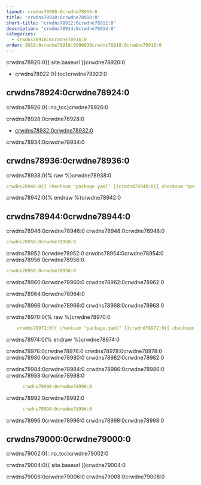 ```yaml
---
layout: crwdns78908:0crwdne78908:0
title: "crwdns78910:0crwdne78910:0"
short-title: "crwdns78912:0crwdne78912:0"
description: "crwdns78914:0crwdne78914:0"
categories:
  - crwdns78916:0crwdne78916:0
order: 8918:0crwdne78918:0896639crwdns78918:0crwdne78918:0
---
```

crwdns78920:0{{ site.baseurl }}crwdne78920:0

- crwdns78922:0{:toc}crwdne78922:0

## crwdns78924:0crwdne78924:0

crwdns78926:0{:.no_toc}crwdne78926:0

crwdns78928:0crwdne78928:0

- <a href="crwdns78930:0crwdne78930:0"
target="_blank">crwdns78932:0crwdne78932:0</a>

crwdns78934:0crwdne78934:0

## crwdns78936:0crwdne78936:0

crwdns78938:0{% raw %}crwdne78938:0

```yaml
crwdns78940:0{{ checksum "package.yaml" }}crwdnd78940:0{{ checksum "package.yaml" }}crwdne78940:0

```

crwdns78942:0{% endraw %}crwdne78942:0

## crwdns78944:0crwdne78944:0

crwdns78946:0crwdne78946:0 crwdns78948:0crwdne78948:0

```yaml
crwdns78950:0crwdne78950:0
```

crwdns78952:0crwdne78952:0 crwdns78954:0crwdne78954:0 crwdns78956:0crwdne78956:0

```yaml
crwdns78958:0crwdne78958:0
```

crwdns78960:0crwdne78960:0 crwdns78962:0crwdne78962:0

crwdns78964:0crwdne78964:0

crwdns78966:0crwdne78966:0 crwdns78968:0crwdne78968:0

crwdns78970:0{% raw %}crwdne78970:0

```yaml
    crwdns78972:0{{ checksum "package.yaml" }}crwdnd78972:0{{ checksum "package.yaml" }}crwdne78972:0
```

crwdns78974:0{% endraw %}crwdne78974:0

crwdns78976:0crwdne78976:0 crwdns78978:0crwdne78978:0 crwdns78980:0crwdne78980:0 crwdns78982:0crwdne78982:0

crwdns78984:0crwdne78984:0 crwdns78986:0crwdne78986:0 crwdns78988:0crwdne78988:0

```yaml
      crwdns78990:0crwdne78990:0
```

crwdns78992:0crwdne78992:0

```yaml
      crwdns78994:0crwdne78994:0     
```

crwdns78996:0crwdne78996:0 crwdns78998:0crwdne78998:0

## crwdns79000:0crwdne79000:0

crwdns79002:0{:.no_toc}crwdne79002:0

crwdns79004:0{{ site.baseurl }}crwdne79004:0

crwdns79006:0crwdne79006:0 crwdns79008:0crwdne79008:0